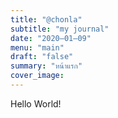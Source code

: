 ```yaml
---
title: "@chonla"
subtitle: "my journal"
date: "2020–01–09"
menu: "main"
draft: "false"
summary: "หน้าแรก"
cover_image: 
---
```


Hello World!
